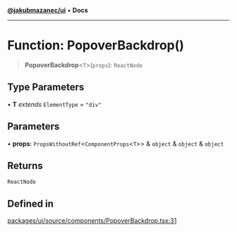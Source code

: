 [**@jakubmazanec/ui**](../README.md) • **Docs**

---

# Function: PopoverBackdrop()

> **PopoverBackdrop**\<`T`\>(`props`): `ReactNode`

## Type Parameters

• **T** _extends_ `ElementType` = `"div"`

## Parameters

• **props**: `PropsWithoutRef`\<`ComponentProps`\<`T`\>\> & `object` & `object` & `object`

## Returns

`ReactNode`

## Defined in

[packages/ui/source/components/PopoverBackdrop.tsx:31](https://github.com/jakubmazanec/tools/blob/2afd81e4680434017b6f838733fd5ccd928cec42/packages/ui/source/components/PopoverBackdrop.tsx#L31)
